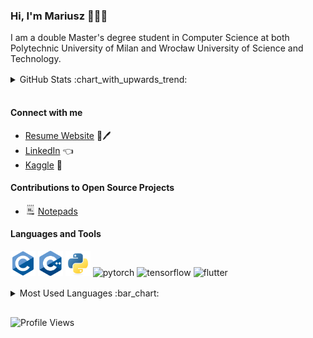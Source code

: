 ### Hi, I'm Mariusz 👋:man_technologist:

I am a double Master's degree student in Computer Science at both Polytechnic University of Milan and Wrocław University of Science and Technology.

<details>
  <summary style="margin-bottom: 1rem; margin-top: 1rem;"> GitHub Stats :chart_with_upwards_trend:</summary>

  [![Most Used Languages](https://github-readme-stats.vercel.app/api?username=Nexer8&theme=slateorange&layout=compact&lang_count=5&count_private=true&hide_border=true&hide_title=true)](https://github.com/anuraghazra/github-readme-stats)

</details>

#### Connect with me

- [Resume Website](https://nexer8.github.io/resume/) :open_book::pen:
- [LinkedIn](https://linkedin.com/in/mariusz-wiśniewski-230126180) :point_left:
- [Kaggle](https://www.kaggle.com/mariuszwisniewski) :orange_book:

#### Contributions to Open Source Projects

- ![Icon](https://github.com/0x7c13/Notepads/blob/master/src/Notepads/Assets/GameBar/Icons/icon.targetsize-16.png) [Notepads](https://github.com/0x7c13/Notepads)

#### Languages and Tools

<img src="https://raw.githubusercontent.com/devicons/devicon/master/icons/c/c-original.svg" alt="c" width="40" height="40"/> <img src="https://raw.githubusercontent.com/devicons/devicon/master/icons/cplusplus/cplusplus-original.svg" alt="cplusplus" width="40" height="40"/> <img src="https://raw.githubusercontent.com/devicons/devicon/master/icons/python/python-original.svg" alt="python" width="40" height="40"/> <img src="https://www.vectorlogo.zone/logos/pytorch/pytorch-icon.svg" alt="pytorch" width="40" height="40"/> <img src="https://www.vectorlogo.zone/logos/tensorflow/tensorflow-icon.svg" alt="tensorflow" width="40" height="40"/> <img src="https://www.vectorlogo.zone/logos/flutterio/flutterio-icon.svg" alt="flutter" width="40" height="40"/>

<details>
  <summary style="margin-bottom: 1rem; margin-top: 1rem;">Most Used Languages :bar_chart:</summary>

  [![Most Used Languages](https://github-readme-stats.vercel.app/api/top-langs/?username=Nexer8&theme=slateorange&hide=jupyter%20notebook,tex&layout=compact&lang_count=5&count_private=true&hide_border=true&hide_title=true)](https://github.com/anuraghazra/github-readme-stats)

</details>

![Profile Views](https://komarev.com/ghpvc/?username=Nexer8&label=Profile%20views&color=0e75b6&style=flat&color=orange)
